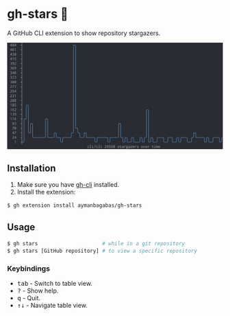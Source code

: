 # gh-stars 🌟

A GitHub CLI extension to show repository stargazers.

![Screen shot](./screenshot.png)

## Installation

1. Make sure you have [gh-cli](https://github.com/cli/cli#installation) installed.
2. Install the extension:

```bash
$ gh extension install aymanbagabas/gh-stars
```

## Usage

```bash
$ gh stars                     # while in a git repository
$ gh stars [GitHub repository] # to view a specific repository
```

### Keybindings

* <kbd>tab</kbd> - Switch to table view.
* <kbd>?</kbd> - Show help.
* <kbd>q</kbd> - Quit.
* <kbd>↑↓</kbd> - Navigate table view.
